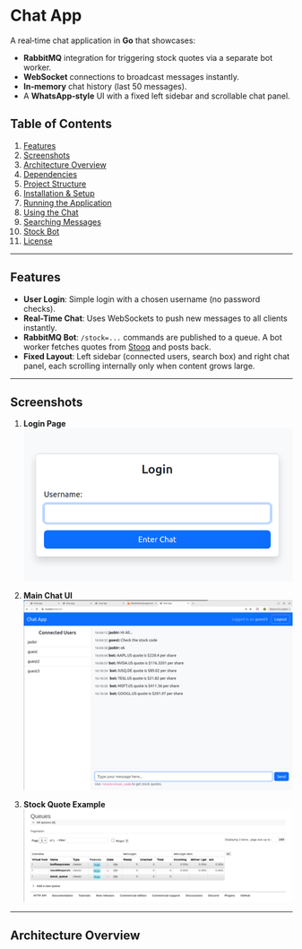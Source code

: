 # Chat App

A real‐time chat application in **Go** that showcases:

- **RabbitMQ** integration for triggering stock quotes via a separate bot worker.
- **WebSocket** connections to broadcast messages instantly.
- **In‐memory** chat history (last 50 messages).
- A **WhatsApp‐style** UI with a fixed left sidebar and scrollable chat panel.

## Table of Contents

1. [Features](#features)
2. [Screenshots](#screenshots)
3. [Architecture Overview](#architecture-overview)
4. [Dependencies](#dependencies)
5. [Project Structure](#project-structure)
6. [Installation & Setup](#installation--setup)
7. [Running the Application](#running-the-application)
8. [Using the Chat](#using-the-chat)
9. [Searching Messages](#searching-messages)
10. [Stock Bot](#stock-bot)
11. [License](#license)

---

## Features

- **User Login**: Simple login with a chosen username (no password checks).
- **Real-Time Chat**: Uses WebSockets to push new messages to all clients instantly.
- **RabbitMQ Bot**: `/stock=...` commands are published to a queue. A bot worker fetches quotes from [Stooq](https://stooq.com) and posts back.
- **Fixed Layout**: Left sidebar (connected users, search box) and right chat panel, each scrolling internally only when content grows large.

---

## Screenshots

1. **Login Page**  
   ![Login Page](docs/images/login.png)

2. **Main Chat UI**  
   ![Chat UI](docs/images/chat_ui.png)

3. **Stock Quote Example**  
   ![Stock Quote](docs/images/stock_quote.png)

---

## Architecture Overview
